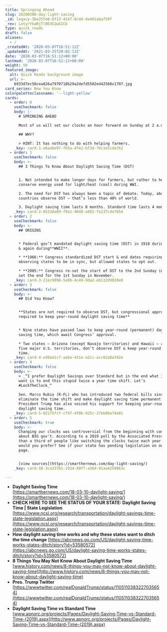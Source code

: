 ```yaml
---
title: Springing Ahead
slug: 20200308-day-light-saving
_id: legacy-3be25fe8-bf13-4147-8cdd-de401abaf59f
_rev: LotyrYkaRjTl0E452wGICb
type: quick_reads
draft: false
aliases:
  - /
_createdAt: '2020-03-07T16:51:12Z'
_updatedAt: '2021-03-25T20:02:13Z'
date: '2020-03-07T16:51:12+00:00'
lastmod: '2020-03-07T16:51:12+00:00'
weight: 50
featured_image:
  alt: Quick Reads background image
  url: >-
    6933d7ec58cea826a7970718b29a2defd5502e442560x1707.jpg
card_series: Now You Know
colorpaletteclassname: '--light-yellow'
cards:
  - order: 0
    useCheckmark: false
    body: |-
      # SPRINGING AHEAD

      Most of us will set our clocks an hour forward on Sunday at 2 a.m.

      ## WHY?

      > HINT: It has nothing to do with helping farmers.
    _key: card-1-e6aa6e97-fb5a-4fe2-bf3d-76c1e5cda762
  - order: 1
    useCheckmark: false
    body: >-
      ## 3 Things To Know About Daylight Saving Time (DST)


      1. Not intended to make longer days for farmers, but rather to help
      conserve energy used for light/heat (coal) during WWI.

      2. The need for DST has always been a topic of debate. Today, about 70
      countries observe DST – that’s less than 40% of world.

      3. Daylight saving time lasts 8 months. Standard time lasts 4 months.
    _key: card-2-0523da89-f9a1-4048-a692-fe237c4e7b5d
  - order: 2
    useCheckmark: false
    body: >-
      ## ORIGINS


      * Federal gov’t mandated daylight saving time (DST) in 1918 during**WWI**,
      & again during**WWII**.

      * **1966:** Congress standardized DST start & end dates requiring
      observing states to be in sync, but allowed states to opt out.

      * **2005:** Congress re-set the start of DST to the 2nd Sunday in March &
      set the end for the 1st Sunday in November.
    _key: card-3-21ec9098-5a96-4c49-9da2-eb132d9028e0
  - order: 3
    useCheckmark: false
    body: >-
      ## Did You Know?


      **States are not required to observe DST, but congressional approval is
      required to keep year-round daylight saving time**


      * Nine states have passed laws to keep year-round (permanent) daylight
      saving time, which await Congress’ approval.

      * Two states – Arizona (except Navajo territories) and Hawaii – as well as
      five major U.S. territories, don’t observe DST & keep year-round standard
      time.
    _key: card-4-e49a41c7-aabe-431e-a2cc-acc02a8a7d2e
  - order: 4
    useCheckmark: false
    body: >-
      > _“I prefer Daylight Savings over Standard but in the end what I really
      want is to end this stupid twice a year time shift. Let’s
      #LockTheClock_“  
        
      Sen. Marco Rubio (R-FL) who has introduced two federal bills since 2018 to
      eliminate the time shift and make daylight saving time permanent.
      President Trump has also voiced his support for keeping year-round
      daylight saving time.
    _key: card-5-02175fcf-cf97-4f0b-925c-27eb0be74e81
  - order: 5
    useCheckmark: true
    body: >-
      Changing our clocks was controversial from the beginning with complaints
      about BIG gov't. According to a 2019 poll by the Associated Press, less
      than a third of people like switching the clocks twice each year. What
      would you prefer? See if your state has pending legislation on our source
      page.


      [view sources](https://smarthernews.com/day-light-saving/)
    _key: card-10-3ca33781-1924-40f7-a364-91aa4259863c

---
```

* **Daylight Saving Time**  
[https://smarthernews.com/18-03-10-daylight-saving/](https://smarthernews.com/18-03-10-daylight-saving/)
* **CHECK HERE TO SEE THE STATUS OF YOUR STATE: Daylight Saving Time | State Legislation**  
[https://www.ncsl.org/research/transportation/daylight-savings-time-state-legislation.aspx](https://www.ncsl.org/research/transportation/daylight-savings-time-state-legislation.aspx)
* **How daylight saving time works and why these states want to ditch the time change** [https://abcnews.go.com/US/daylight-saving-time-works-states-ditch/story?id=53580572](https://abcnews.go.com/US/daylight-saving-time-works-states-ditch/story?id=53580572)
* **8 Things You May Not Know About Daylight Saving Time**  
[www.history.com/news/8-things-you-may-not-know-about-daylight-saving-time](http://www.history.com/news/8-things-you-may-not-know-about-daylight-saving-time)
* **Pres. Trump Twitter**  
[https://wwwtwitter.com/realDonaldTrump/status/1105110383227035654](https://wwwtwitter.com/realDonaldTrump/status/1105110383227035654)
* **Daylight Saving Time vs Standard Time**  
[www.apnorc.org/projects/Pages/Daylight-Saving-Time-vs-Standard-Time-(2019).aspx](http://www.apnorc.org/projects/Pages/Daylight-Saving-Time-vs-Standard-Time-(2019).aspx)